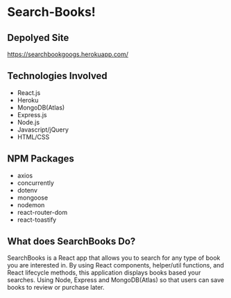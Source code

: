 # Search-Books!

## Depolyed Site
https://searchbookgoogs.herokuapp.com/

## Technologies Involved
* React.js
* Heroku
* MongoDB(Atlas)
* Express.js
* Node.js
* Javascript/jQuery
* HTML/CSS

## NPM Packages
* axios
* concurrently
* dotenv
* mongoose
* nodemon
* react-router-dom
* react-toastify

## What does SearchBooks Do?
SearchBooks is a React app that allows you to search for any type of book you are interested in. 
By using React components, helper/util functions, and React lifecycle methods, this application displays books based your searches. 
Using Node, Express and MongoDB(Atlas) so that users can save books to review or purchase later.
